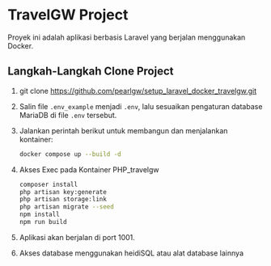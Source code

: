 # TravelGW Project

Proyek ini adalah aplikasi berbasis Laravel yang berjalan menggunakan Docker.

## Langkah-Langkah Clone Project

1. git clone https://github.com/pearlgw/setup_laravel_docker_travelgw.git
   
2. Salin file `.env_example` menjadi `.env`, lalu sesuaikan pengaturan database MariaDB di file `.env` tersebut.

3. Jalankan perintah berikut untuk membangun dan menjalankan kontainer:  
   ```bash
   docker compose up --build -d
   
3. Akses Exec pada Kontainer PHP_travelgw
   ```bash
   composer install
   php artisan key:generate
   php artisan storage:link
   php artisan migrate --seed
   npm install
   npm run build

4. Aplikasi akan berjalan di port 1001.
   
6. Akses database menggunakan heidiSQL atau alat database lainnya
   
